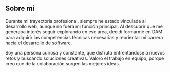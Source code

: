 ## Sobre mí

Durante mi trayectoria profesional, siempre he estado vinculada al desarrollo web, aunque no fuera mi función principal. Al descubrir que me generaba interés seguir explorando en ese área, decidí formarme en DAM para adquirir las competencias técnicas necesarias y reorientar mi carrera hacia el desarrollo de software.

Soy una persona curiosa y constante, que disfruta enfrentándose a nuevos retos y buscando soluciones creativas. Valoro el trabajo en equipo, porque creo que de la colaboración surgen las mejores ideas.
